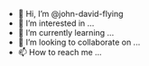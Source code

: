 - 👋 Hi, I’m @john-david-flying
- 👀 I’m interested in ...
- 🌱 I’m currently learning ...
- 💞️ I’m looking to collaborate on ...
- 📫 How to reach me ...

<!---
john-david-flying/john-david-flying is a ✨ special ✨ repository because its `README.md` (this file) appears on your GitHub profile.
You can click the Preview link to take a look at your changes.
--->
